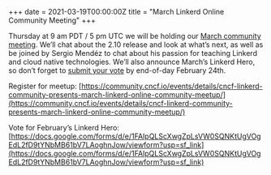 +++
date = 2021-03-19T00:00:00Z
title = "March Linkerd Online Community Meeting"
+++

Thursday at 9 am PDT / 5 pm UTC we will be holding our [March community meeting](https://community.cncf.io/events/details/cncf-linkerd-community-presents-march-linkerd-online-community-meetup/). We’ll chat about the 2.10 release and look at what’s next, as well as be joined by Sergio Mendéz to chat about his passion for teaching Linkerd and cloud native technologies. We’ll also announce March’s Linkerd Hero, so don’t forget to [submit your vote](https://docs.google.com/forms/d/e/1FAIpQLScXwgZpLsVW0SQNKtUgVOgEdL2fD9tYNbMB61bV7LAoghnJow/viewform?usp=sf_link) by end-of-day February 24th.

Register for meetup: [https://community.cncf.io/events/details/cncf-linkerd-community-presents-march-linkerd-online-community-meetup/](https://community.cncf.io/events/details/cncf-linkerd-community-presents-march-linkerd-online-community-meetup/)

Vote for February’s Linkerd Hero: [https://docs.google.com/forms/d/e/1FAIpQLScXwgZpLsVW0SQNKtUgVOgEdL2fD9tYNbMB61bV7LAoghnJow/viewform?usp=sf_link](https://docs.google.com/forms/d/e/1FAIpQLScXwgZpLsVW0SQNKtUgVOgEdL2fD9tYNbMB61bV7LAoghnJow/viewform?usp=sf_link)
